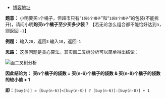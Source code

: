 - [博客地址](https://www.jianshu.com/p/03858ff874dd)


**题意：** 小明要买`n`个橘子，但超市只有“`1袋6个橘子`”和“`1袋8个橘子`”的包装(不能拆开)，请问小明**购买n个橘子至少买多少袋？**
【若无论怎么组合都不能恰好达到n，则返回 `-1`】

**例题：** 
输入`20`，返回`3`
输入`10`，返回`-1`

**思路：** 这类问题是贪心算法。其实画二叉树分析可以简单得出结论：

![画二叉树分析](https://upload-images.jianshu.io/upload_images/6991256-085213377d4633e5.png?imageMogr2/auto-orient/strip%7CimageView2/2/w/1240)


**因此结论为：
买n个橘子的袋数 = 买(n-6)个橘子的袋数 & 买(n-8)个橘子的袋数 的较小值 + 1**

**即：**`[buy(n)] = [buy(n-6)]<[buy(n-8)] ? [buy(n-6)]:[buy(n-8)] + 1`
